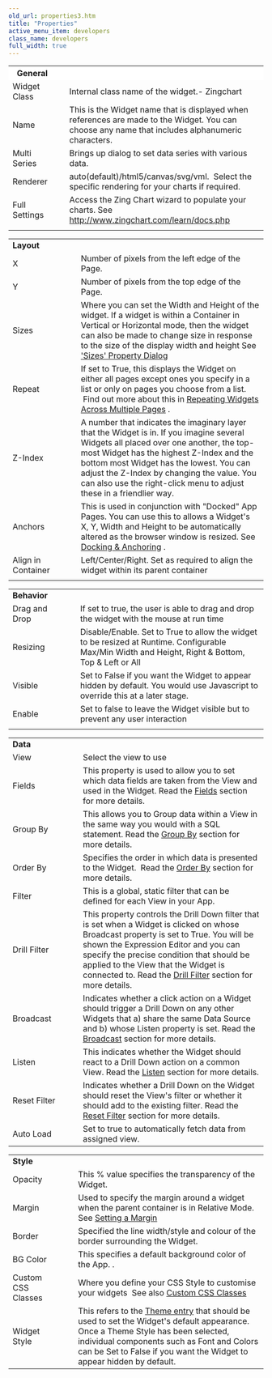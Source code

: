 ```yaml
---
old_url: properties3.htm
title: "Properties"
active_menu_item: developers
class_name: developers
full_width: true
---
```



<table>
<tr>
<th style="vertical-align:top; width:138px; background-color:#ffffff;">
<a id="general"> </a> <b>General</b>

</th>
<th style="vertical-align:top; width:21px; background-color:#ffffff;">
</th>
<th style="vertical-align:top; width:782px; background-color:#ffffff;">
</th>
</tr>
<tr>
<td width="138">
Widget Class

</td>
<td width="21">
</td>
<td width="782">
Internal class name of the widget.- Zingchart

</td>
</tr>
<tr>
<td width="138">
Name

</td>
<td width="21">
</td>
<td width="782">
This is the Widget name that is displayed when references are made to the Widget. You can choose any name that includes alphanumeric characters.

</td>
</tr>
<tr>
<td width="138">
Multi Series

</td>
<td width="21">
</td>
<td width="782">
Brings up dialog to set data series with various data.

</td>
</tr>
<tr>
<td width="138">
Renderer

</td>
<td width="21">
</td>
<td width="782">
auto(default)/html5/canvas/svg/vml.  Select the specific rendering for your charts if required.

</td>
</tr>
<tr>
<td width="138">
Full Settings

</td>
<td width="21">
</td>
<td width="782">
  Access the Zing Chart wizard to populate your charts. See <a href="http://www.zingchart.com/learn/docs.php">http://www.zingchart.com/learn/docs.php</a>

</td>
</tr>
<tr>
<td width="138">
</td>
<td width="21">
</td>
<td width="782">
</td>
</tr>
</table>
<table>
<tr>
<td width="137">
<a id="layout"> </a> <b>Layout</b>

</td>
<td width="23">
</td>
<td width="782">
</td>
</tr>
<tr>
<td width="137">
X

</td>
<td width="23">
</td>
<td width="782">
Number of pixels from the left edge of the Page.

</td>
</tr>
<tr>
<td width="137">
Y

</td>
<td width="23">
</td>
<td width="782">
Number of pixels from the top edge of the Page.

</td>
</tr>
<tr>
<td width="137">
Sizes

</td>
<td width="23">
</td>
<td width="782">
  Where you can set the Width and Height of the widget. If a widget is within a Container in Vertical or Horizontal mode, then the widget can also be made to change size in response to the size of the display width and height See <a href="/developers/documentation/product-guide/content-and-app-layout/responsive-adaptive-fluid-design/sizes-property-dialog">'Sizes' Property Dialog</a>

</td>
</tr>
<tr>
<td width="137">
Repeat

</td>
<td width="23">
</td>
<td width="782">
  If set to True, this displays the Widget on either all pages except ones you specify in a list or only on pages you choose from a list.  Find out more about this in <a href="/developers/documentation/product-guide/content-and-app-layout/editing-and-laying-out-reference/repeating-widgets-across-multi">Repeating Widgets Across Multiple Pages</a> .

</td>
</tr>
<tr>
<td width="137">
Z-Index

</td>
<td width="23">
</td>
<td width="782">
A number that indicates the imaginary layer that the Widget is in. If you imagine several Widgets all placed over one another, the top-most Widget has the highest Z-Index and the bottom most Widget has the lowest. You can adjust the Z-Index by changing the value. You can also use the right-click menu to adjust these in a friendlier way.

</td>
</tr>
<tr>
<td width="137">
Anchors

</td>
<td width="23">
</td>
<td width="782">
  This is used in conjunction with "Docked" App Pages. You can use this to allows a Widget's X, Y, Width and Height to be automatically altered as the browser window is resized. See <a href="/developers/documentation/product-guide/content-and-app-layout/editing-and-laying-out-reference/widget-anchoring">Docking & Anchoring</a> .

</td>
</tr>
<tr>
<td width="137">
Align in Container

</td>
<td width="23">
</td>
<td width="782">
Left/Center/Right. Set as required to align the widget within its parent container

</td>
</tr>
<tr>
<td width="137">
</td>
<td width="23">
</td>
<td width="782">
</td>
</tr>
</table>
<table>
<tr>
<td width="135">
<a id="behavior"> </a> <b>Behavior</b>

</td>
<td width="25">
</td>
<td width="782">
</td>
</tr>
<tr>
<td width="135">
Drag and Drop

</td>
<td width="25">
</td>
<td width="782">
If set to true, the user is able to drag and drop the widget with the mouse at run time

</td>
</tr>
<tr>
<td width="135">
Resizing

</td>
<td width="25">
</td>
<td width="782">
Disable/Enable. Set to True to allow the widget to be resized at Runtime. Configurable Max/Min Width and Height, Right & Bottom, Top & Left or All

</td>
</tr>
<tr>
<td width="135">
Visible

</td>
<td width="25">
</td>
<td width="782">
Set to False if you want the Widget to appear hidden by default. You would use Javascript to override this at a later stage.

</td>
</tr>
<tr>
<td width="135">
Enable

</td>
<td width="25">
</td>
<td width="782">
Set to false to leave the Widget visible but to prevent any user interaction

</td>
</tr>
<tr>
<td width="135">
</td>
<td width="25">
</td>
<td width="782">
</td>
</tr>
</table>
<table>
<tr>
<td width="135">
<a id="data"> </a> <b>Data</b>

</td>
<td width="25">
</td>
<td width="782">
</td>
</tr>
<tr>
<td width="135">
View

</td>
<td width="25">
</td>
<td width="782">
Select the view to use

</td>
</tr>
<tr>
<td width="135">
Fields

</td>
<td width="25">
</td>
<td width="782">
  This property is used to allow you to set which data fields are taken from the View and used in the Widget. Read the <a href="/developers/documentation/product-guide/advanced-features/data-integration-reporting-dashboards/data-section-properties/fields/">Fields</a> section for more details.

</td>
</tr>
<tr>
<td width="135">
Group By

</td>
<td width="25">
</td>
<td width="782">
  This allows you to Group data within a View in the same way you would with a SQL statement. Read the <a href="/developers/documentation/product-guide/advanced-features/data-integration-reporting-dashboards/data-section-properties/fiieldsgroup-by">Group By</a> section for more details.

</td>
</tr>
<tr>
<td width="135">
Order By

</td>
<td width="25">
</td>
<td width="782">
  Specifies the order in which data is presented to the Widget.  Read the <a href="/developers/documentation/product-guide/advanced-features/data-integration-reporting-dashboards/data-section-properties/order-by">Order By</a> section for more details.

</td>
</tr>
<tr>
<td width="135">
Filter

</td>
<td width="25">
</td>
<td width="782">
This is a global, static filter that can be defined for each View in your App.

</td>
</tr>
<tr>
<td width="135">
Drill Filter

</td>
<td width="25">
</td>
<td width="782">
  This property controls the Drill Down filter that is set when a Widget is clicked on whose Broadcast property is set to True. You will be shown the Expression Editor and you can specify the precise condition that should be applied to the View that the Widget is connected to. Read the <a href="/developers/documentation/product-guide/advanced-features/data-integration-reporting-dashboards/data-section-properties/drill-filter">Drill Filter</a> section for more details.

</td>
</tr>
<tr>
<td width="135">
Broadcast

</td>
<td width="25">
</td>
<td width="782">
  Indicates whether a click action on a Widget should trigger a Drill Down on any other Widgets that a) share the same Data Source and b) whose Listen property is set. Read the <a href="/developers/documentation/product-guide/advanced-features/data-integration-reporting-dashboards/data-section-properties/broadcast">Broadcast</a> section for more details.

</td>
</tr>
<tr>
<td width="135">
Listen

</td>
<td width="25">
</td>
<td width="782">
  This indicates whether the Widget should react to a Drill Down action on a common View. Read the <a href="/developers/documentation/product-guide/advanced-features/data-integration-reporting-dashboards/data-section-properties/listen">Listen</a> section for more details.

</td>
</tr>
<tr>
<td width="135">
Reset Filter

</td>
<td width="25">
</td>
<td width="782">
  Indicates whether a Drill Down on the Widget should reset the View's filter or whether it should add to the existing filter. Read the <a href="/developers/documentation/product-guide/advanced-features/data-integration-reporting-dashboards/data-section-properties/reset-filter">Reset Filter</a> section for more details.

</td>
</tr>
<tr>
<td width="135">
Auto Load

</td>
<td width="25">
</td>
<td width="782">
Set to true to automatically fetch data from assigned view.

</td>
</tr>
</table>
<table>
<tr>
<td width="150">
<a id="style"> </a> <b>Style</b>

</td>
<td width="10">
</td>
<td width="782">
</td>
</tr>
<tr>
<td width="150">
Opacity

</td>
<td width="10">
</td>
<td width="782">
This % value specifies the transparency of the Widget.

</td>
</tr>
<tr>
<td width="150">
Margin

</td>
<td width="10">
</td>
<td width="782">
  Used to specify the margin around a widget when the parent container is in Relative Mode. See <a href="/developers/documentation/product-guide/content-and-app-layout/introduction/setting-a-margin">Setting a Margin</a>

</td>
</tr>
<tr>
<td width="150">
Border

</td>
<td width="10">
</td>
<td width="782">
Specified the line width/style and colour of the border surrounding the Widget.

</td>
</tr>
<tr>
<td width="150">
BG Color

</td>
<td width="10">
</td>
<td width="782">
This specifies a default background color of the App. .

</td>
</tr>
<tr>
<td width="150">
Custom CSS Classes

</td>
<td width="10">
</td>
<td width="782">
  Where you define your CSS Style to customise your widgets  See also <a href="/developers/documentation/product-guide/advanced-features/custom-css-classes/">Custom CSS Classes</a>

</td>
</tr>
<tr>
<td width="150">
Widget Style

</td>
<td width="10">
</td>
<td width="782">
  This refers to the <a href="/developers/documentation/product-guide/content-and-app-layout/introduction/themes-styles/themesmanage">Theme entry</a> that should be used to set the Widget's default appearance. Once a Theme Style has been selected, individual components such as Font and Colors can be Set to False if you want the Widget to appear hidden by default.

</td>
</tr>
</table>


